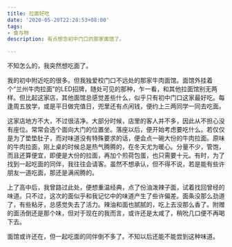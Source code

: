 ```yaml
---
title: 拉面好吃
date: '2020-05-20T22:28:53+08:00'
tags:
- 食与物
description: 有点想念初中门口的那家面馆了。

---
```


不知怎么的，我突然想吃面了。

我的初中附近吃的很多。但我独爱校门口不远处的那家牛肉面馆。面馆外挂着个“兰州牛肉拉面”的LED招牌，随处可见的那种，乍一看，和其他拉面馆别无两样。但比起这家店，其他面馆总感觉差些什么，似乎只有初中门口这家最好吃。每逢周五放学，或是平日做完值日，兜里还有点闲钱，便约上三两同学一同去吃面。

这家店地方不大，不过很洁净。大部分时候，店里的客人并不多，因此从不担心没有座位。常常会选个面向大门的位置坐。落座以后，便开始考虑要吃什么。若仅仅是为了垫垫肚子，而对味道没有特殊要求的话，便会点一碗大份的牛肉拉面。原味的牛肉拉面，刚上桌的时候总是热气腾腾的，在冬天尤为暖心。分量不少，管饱，而且还算便宜，即便是大份的拉面，再加个煎荷包蛋，也只需要十元。有时，为了找到一起吃面的同伴，我往往会请客。虽然不想承认，但不得不说，若是能有些许朋友一道吃面，那还是满闹腾的。

上了高中后，我曾路过此处，便想重温经典，点了份油泼辣子面，试着找回曾经的味道。只不过，这次的面似乎和我记忆中的味道产生了些许偏差。面条没那么劲道了，有些粘牙，总感觉失去了活力。辣油和面也腻腻的，吃上去没那么香了。附赠的面汤倒还是那个味，但对于现在的我而言，或许还是太咸了，稍吮几口便不再喝下去。

面馆或许还在，但一起吃面的同伴倒不多了。不知以后还能不能尝到这种味道。
